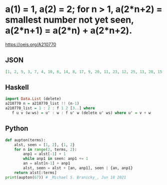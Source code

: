 # a\(1\) \= 1, a\(2\) \= 2; for n \> 1, a\(2\*n\+2\) \= smallest number not yet seen, a\(2\*n\+1\) \= a\(2\*n\) \+ a\(2\*n\+2\)\.
https://oeis.org/A210770
## JSON
```JSON
[1, 2, 5, 3, 7, 4, 10, 6, 14, 8, 17, 9, 20, 11, 23, 12, 25, 13, 28, 15, 31, 16, 34, 18, 37, 19, 40, 21, 43, 22, 46, 24, 50, 26, 53, 27, 56, 29, 59, 30, 62, 32, 65, 33, 68, 35, 71, 36, 74, 38, 77, 39, 80, 41, 83, 42, 86, 44, 89, 45, 92, 47, 95, 48, 97, 49, 100]
```
## Haskell
```Haskell
import Data.List (delete)
a210770 n = a210770_list !! (n-1)
a210770_list = 1 : 2 : f 1 2 [3..] where
   f u v (w:ws) = u' : w : f u' w (delete u' ws) where u' = v + w
```
## Python
```Python
def aupton(terms):
    alst, seen = [1, 2], {1, 2}
    for n in range(2, terms, 2):
        anp1 = alst[-1] + 1
        while anp1 in seen: anp1 += 1
        an = alst[n-1] + anp1
        alst, seen = alst + [an, anp1], seen | {an, anp1}
    return alst[:terms]
print(aupton(67)) # _Michael S. Branicky_, Jun 18 2021
```
